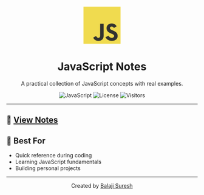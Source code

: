<div align="center">
  <img src="https://raw.githubusercontent.com/devicons/devicon/master/icons/javascript/javascript-original.svg" alt="JavaScript Logo" width="100" height="100"/>
  
  # JavaScript Notes
  
  A practical collection of JavaScript concepts with real examples.
  
  ![JavaScript](https://img.shields.io/badge/JavaScript-F7DF1E?style=flat&logo=javascript&logoColor=black)
  ![License](https://img.shields.io/badge/License-MIT-blue?style=flat)
  ![Visitors](https://visitor-badge.laobi.icu/badge?page_id=balajisuresh1359.Javascript-Notes)
  
</div>

---

## 🔗 [View Notes](https://balajisuresh1359.github.io/balaji-area/code/javascript-notes.html)

## 🎯 Best For

- Quick reference during coding
- Learning JavaScript fundamentals
- Building personal projects

---

<div align="center">
  
Created by [Balaji Suresh](https://github.com/balajisuresh1359)
  
</div>
